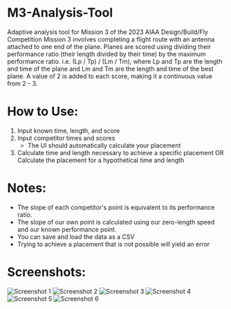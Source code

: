 # M3-Analysis-Tool
Adaptive analysis tool for Mission 3 of the 2023 AIAA Design/Build/Fly Competition
Mission 3 involves completing a flight route with an antenna attached to one end of the plane.
Planes are scored using dividing their performance ratio (their length divided by their time) by the maximum performance ratio.
i.e. (Lp / Tp) / (Lm / Tm), where Lp and Tp are the length and time of the plane and Lm and Tm are the length and time of the best plane.
A value of 2 is added to each score, making it a continuous value from 2 - 3.

# How to Use:
1. Input known time, length, and score
2. Input competitor times and scores
   * The UI should automatically calculate your placement
3. Calculate time and length necessary to achieve a specific placement OR
   Calculate the placement for a hypothetical time and length

# Notes:
- The slope of each competitor's point is equivalent to its performance ratio.
- The slope of our own point is calculated using our zero-length speed and our known performance point.
- You can save and load the data as a CSV
- Trying to achieve a placement that is not possible will yield an error

# Screenshots:
![Screenshot 1](./screenshots/ss1)
![Screenshot 2](./screenshots/ss2)
![Screenshot 3](./screenshots/ss3)
![Screenshot 4](./screenshots/ss4)
![Screenshot 5](./screenshots/ss5)
![Screenshot 6](./screenshots/ss6)
